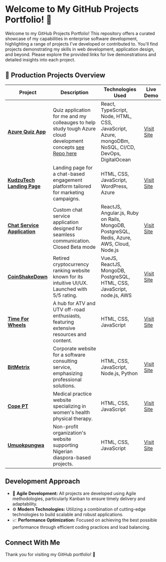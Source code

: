 # Welcome to My GitHub Projects Portfolio! 🌟

Welcome to my GitHub Projects Portfolio! This repository offers a curated showcase of my capabilities in enterprise software development, highlighting a range of projects I've developed or contributed to. You'll find projects demonstrating my skills in web development, application design, and beyond. Please explore the provided links for live demonstrations and detailed insights into each project.

## 🚀 Production Projects Overview

| Project | Description | Technologies Used | Live Demo |
|---------|-------------|-------------------|-----------|
| **[Azure Quiz App](https://polite-water-0efd7e10f.5.azurestaticapps.net/)** | Quiz application for me and my colleauges to help study tough Azure cloud development concepts [see Repo here](https://github.com/gnwankpa/az-study-c-quiz-app)| React, TypeScript, Node, HTML, CSS, JavaScript, Azure, mongoDBm, NoSQL, CI/CD, DevOps, DigitalOcean | [Visit Site](https://polite-water-0efd7e10f.5.azurestaticapps.net/) |
| **[KudzuTech Landing Page](https://kudzutech.com/)** | Landing page for a chat-based engagement platform tailored for marketing campaigns. | HTML, CSS, JavaScript, WordPress, Azure | [Visit Site](https://kudzutech.com/) |
| **[Chat Service Application](https://chatservice.kudzutech.com/app/login)** | Custom chat service application designed for seamless communication. Closed Beta mode | ReactJS, Angular.js, Ruby on Rails, MongoDB, PostgreSQL, Redis, Azure, AWS, Cloud, Node.js | [Visit Site](https://chatservice.kudzutech.com/app/login) |
| **[CoinShakeDown](https://www.producthunt.com/products/coinshakedown)** | Retired cryptocurrency ranking website known for its intuitive UI/UX. Launched with 5/5 rating. | VueJS, ReactJS, MongoDB, PostgreSQL, HTML, CSS, JavaScript, node.js, AWS | [Visit Site](https://www.producthunt.com/products/coinshakedown) |
| **[Time For Wheels](https://www.timeforwheels.com/)** | A hub for ATV and UTV off-road enthusiasts, featuring extensive resources and content. | HTML, CSS, JavaScript | [Visit Site](https://www.timeforwheels.com/) |
| **[BitMetrix](https://bitmetrix.io/)** | Corporate website for a software consulting service, emphasizing professional solutions. | HTML, CSS, JavaScript, Node.js, Python | [Visit Site](https://bitmetrix.io/) |
| **[Cope PT](https://www.copept.com/)** | Medical practice website specializing in women's health physical therapy. | HTML, CSS, JavaScript | [Visit Site](https://www.copept.com/) |
| **[Umuokpungwa](https://umuokpungwa.org/)** | Non-profit organization's website supporting Nigerian diaspora-based projects. | HTML, CSS, JavaScript | [Visit Site](https://umuokpungwa.org/) |


## Development Approach

- 🔄 **Agile Development:** All projects are developed using Agile methodologies, particularly Kanban to ensure timely delivery and adaptability.
- ⚙️ **Modern Technologies:** Utilizing a combination of cutting-edge technologies to build scalable and robust applications.
- 📈 **Performance Optimization:** Focused on achieving the best possible performance through efficient coding practices and load balancing.

## Connect With Me


Thank you for visiting my GitHub portfolio! 🚀
